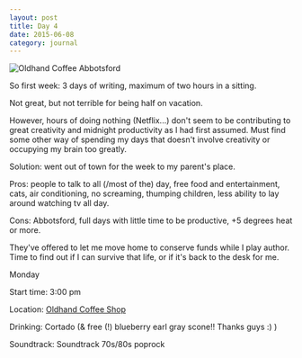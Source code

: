 ```yaml
---
layout: post
title: Day 4
date: 2015-06-08
category: journal
---
```


<img src="https://67.media.tumblr.com/9ae1aaa35a843e8c5c9bd31ca7158979/tumblr_inline_o9ilqpj4N01s1qzkf_540.jpg" class="img-thumbnail" alt="Oldhand Coffee Abbotsford">

So first week: 3 days of writing, maximum of two hours in a sitting. 

Not great, but not terrible for being half on vacation. 

However, hours of doing nothing (Netflix...) don't seem to be contributing to great creativity and midnight productivity as I had first assumed. Must find some other way of spending my days that doesn't involve creativity or occupying my brain too greatly. 

Solution: went out of town for the week to my parent's place. 

Pros: people to talk to all (/most of the) day, free food and entertainment, cats, air conditioning, no screaming, thumping children, less ability to lay around watching tv all day. 

Cons: Abbotsford, full days with little time to be productive, +5 degrees heat or more. 

They've offered to let me move home to conserve funds while I play author. Time to find out if I can survive that life, or if it's back to the desk for me.


Monday

Start time: 3:00 pm

Location: <a href="http://www.oldhandcoffee.com">Oldhand Coffee Shop</a>

Drinking: Cortado (& free (!) blueberry earl gray scone!! Thanks guys :) )

Soundtrack: Soundtrack 70s/80s poprock
